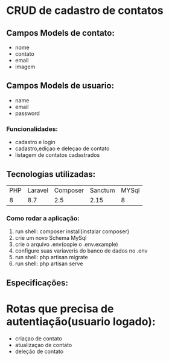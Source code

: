 <h1>CRUD de cadastro de contatos</h1>


## Campos Models de contato:
- nome
- contato
- email
- imagem

## Campos Models de usuario:
- name
- email
- password

### Funcionalidades:
- cadastro e login
- cadastro,ediçao e deleçao de contato
- listagem de contatos cadastrados

## Tecnologias utilizadas:
<table>
<tr>
 <td>PHP</td>
 <td>Laravel</td>
 <td>Composer</td>
  <td>Sanctum</td>
  <td>MYSql</td>
</tr>
<tr>
<td>8</td>
<td>8.7</td>
<td>2.5</td>
<td>2.15</td>
<td>8</td>
 </tr>
</table>

### Como rodar a aplicação:
1. run shell: composer install(instalar composer)
2. crie um novo Schema MySql
3. crie o arquivo .env(copie o .env.example)
4. configure suas variaveris do banco de dados no .env
5. run shell: php artisan migrate
6. run shell: php artisan serve

## Especificações:
# Rotas que precisa de autentiação(usuario logado):
- criaçao de contato
- atualizaçao de contato
- deleção de contato
